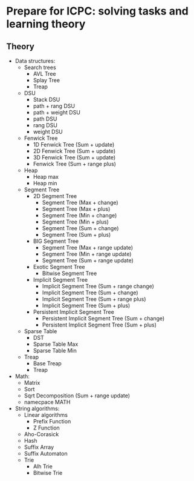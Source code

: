 # Prepare for ICPC: solving tasks and learning theory

## Theory
- Data structures:
  - Search trees
    - AVL Tree
    - Splay Tree
    - Treap
  - DSU
    - Stack DSU
    - path + rang DSU
    - path + weight DSU
    - path DSU
    - rang DSU
    - weight DSU
  - Fenwick Tree
    - 1D Fenwick Tree (Sum + update)
    - 2D Fenwick Tree (Sum + update)
    - 3D Fenwick Tree (Sum + update)
    - Fenwick Tree (Sum + range plus)
  - Heap
    - Heap max
    - Heap min
  - Segment Tree
    - 2D Segment Tree
      - Segment Tree (Max + change)
      - Segment Tree (Max + plus)
      - Segment Tree (Min + change)
      - Segment Tree (Min + plus)
      - Segment Tree (Sum + change)
      - Segment Tree (Sum + plus)
    - BIG Segment Tree
      - Segment Tree (Max + range update)
      - Segment Tree (Min + range update)
      - Segment Tree (Sum + range update)
    - Exotic Segment Tree
      - Bitwise Segment Tree
    - Implicit Segment Tree
      - Implicit Segment Tree (Sum + range change)
      - Implicit Segment Tree (Sum + change)
      - Implicit Segment Tree (Sum + range plus)
      - Implicit Segment Tree (Sum + plus)
    - Persistent Implicit Segment Tree
      - Persistent Implicit Segment Tree (Sum + change)
      - Persistent Implicit Segment Tree (Sum + plus)
  - Sparse Table
    - DST
    - Sparse Table Max
    - Sparse Table Min
  - Treap
    - Base Treap
    - Treap
- Math:
  - Matrix
  - Sort
  - Sqrt Decomposition (Sum + range update)
  - namecpace MATH
- String algorithms:
  - Linear algorithms
    - Prefix Function
    - Z Function
  - Aho-Corasick
  - Hash
  - Suffix Array
  - Suffix Automaton
  - Trie
    - Alh Trie
    - Bitwise Trie
